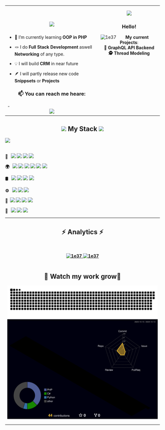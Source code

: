 <table style="border-color: transparent;" cellspacing=0 ><tr><td valign="center" width="50%">
  <h1 align="center">
    <img src="https://readme-typing-svg.herokuapp.com/?font=Righteous&size=35&center=true&vCenter=true&width=500&height=70&duration=7000&lines=Hello+im+David!+👋;+aka+1e37;Enjoy+exploring+my+GitHub!;" />
</h1>
	
- 👾 I’m currently learning **OOP in PHP**
	
- 🪢 I do **Full Stack Development** aswell **Networking** of any type.

- 💡 I will build **CRM** in near future
	
- 🪶 I will partly release new code **Snippsets** or **Projects**
 <h3 align="center">📫 You can reach me heare:</h3>	
- <div align="center"> 
  <a href="mailto:dbz.work@outlook.de">
    <img src="https://img.shields.io/badge/Microsoft_Outlook-0078D4?style=for-the-badge&logo=microsoft-outlook&logoColor=white" />
  </a>
  </a>
</div>

</td><td valign="top" width="33%">
<p align="right">


<div align="center">
    <img src="https://skillicons.dev/icons?i=linux" /><br>
</div>
<h3 align="center">Hello!<br></h3>

<p><img align="left" src="https://github-readme-stats.vercel.app/api/top-langs?username=1e37&show_icons=true&locale=en&layout=compact" alt="1e37" /></p>

<div align="center">
 
 <b>My current Projects</b>:<br>
 **🧮 GraphQL API Backend** <br>
 **🕵️ Thread Modeling** <br>
 </div>
 

</td></tr></table>

<h2 align="center"> <img src="https://media2.giphy.com/media/QssGEmpkyEOhBCb7e1/giphy.gif?cid=ecf05e47a0n3gi1bfqntqmob8g9aid1oyj2wr3ds3mg700bl&rid=giphy.gif" width ="25"><b> My Stack <img src="https://media2.giphy.com/media/QssGEmpkyEOhBCb7e1/giphy.gif?cid=ecf05e47a0n3gi1bfqntqmob8g9aid1oyj2wr3ds3mg700bl&rid=giphy.gif" width ="25"> </h2> 
 <img src="https://user-images.githubusercontent.com/73097560/115834477-dbab4500-a447-11eb-908a-139a6edaec5c.gif"><br><br>

 📖 &nbsp; <img src="https://img.shields.io/badge/c%23%20-%23239120.svg?&style=for-the-badge&logo=c-sharp&logoColor=white"/>
            <img src="https://img.shields.io/badge/python%20-%2314354C.svg?&style=for-the-badge&logo=python&logoColor=white"/> 
            <img src="https://img.shields.io/badge/powershell-5391FE?style=for-the-badge&logo=powershell&logoColor=white"/>
             <img src="https://img.shields.io/badge/Shell_Script-121011?style=for-the-badge&logo=gnu-bash&logoColor=white"/>
            
            
 🌍 &nbsp; <img src="https://img.shields.io/badge/react%20-%2320232a.svg?&style=for-the-badge&logo=react&logoColor=%2361DAFB"/>
            <img src="https://img.shields.io/badge/javascript%20-%23323330.svg?&style=for-the-badge&logo=javascript&logoColor=%23F7DF1E"/>
            <img src="https://img.shields.io/badge/Tailwind_CSS-38B2AC?style=for-the-badge&logo=tailwind-css&logoColor=white"/>
            <img src="https://img.shields.io/badge/html5%20-%23E34F26.svg?&style=for-the-badge&logo=html5&logoColor=white"/>
            <img src="https://img.shields.io/badge/css3%20-%231572B6.svg?&style=for-the-badge&logo=css3&logoColor=white"/>
            <img src="https://img.shields.io/badge/PHP-777BB4?style=for-the-badge&logo=php&logoColor=white"/>
            
 🛢 &nbsp;  <img src ="https://img.shields.io/badge/postgres-%23316192.svg?&style=for-the-badge&logo=postgresql&logoColor=white"/>
            <img src="https://img.shields.io/badge/mysql-%2300f.svg?&style=for-the-badge&logo=mysql&logoColor=white"/>
            <img src="https://img.shields.io/badge/GraphQl-E10098?style=for-the-badge&logo=graphql&logoColor=white"/>
	    <img src="https://img.shields.io/badge/Nginx-009639?style=for-the-badge&logo=nginx&logoColor=white)sssss"/>

     
  
              
 ⚙️ &nbsp;  <img src="https://img.shields.io/badge/git%20-%23F05033.svg?&style=for-the-badge&logo=git&logoColor=white"/>
              <img src="https://img.shields.io/badge/Postman-FF6C37?style=for-the-badge&logo=Postman&logoColor=white"/>
              <img src="https://img.shields.io/badge/Obsidian-483699?style=for-the-badge&logo=Obsidian&logoColor=white"/>
              

 🔧 &nbsp;<img src="https://img.shields.io/badge/VSCode-0078D4?style=for-the-badge&logo=visual%20studio%20code&logoColor=white"/>
            <img src="https://img.shields.io/badge/Visual_Studio-5C2D91?style=for-the-badge&logo=visual%20studio&logoColor=white"/>
	    <img src="https://img.shields.io/badge/Arduino_IDE-00979D?style=for-the-badge&logo=arduino&logoColor=white"/>
            <img src="https://img.shields.io/badge/VIM-%2311AB00.svg?&style=for-the-badge&logo=vim&logoColor=white"/>
            

            
        
  
 🎨 &nbsp; <img src="https://img.shields.io/badge/adobe%20photoshop%20-%2331A8FF.svg?&style=for-the-badge&logo=adobe%20photoshop&logoColor=white"/>
              <img src="https://img.shields.io/badge/Adobe%20Premiere%20Pro-9999FF?style=for-the-badge&logo=Adobe%20Premiere%20Pro&logoColor=white"/>
            <img src="https://img.shields.io/badge/Adobe%20after%20affects-CF96FD?style=for-the-badge&logo=Adobe%20after%20effects&logoColor=393665"/>


<table style="border-color: transparent;" cellspacing=0 ><tr><td valign="top" width="10%">




<div align="center">
  <h2>⚡ Analytics ⚡</h2>
<br/>
</div>
<p align="center">
	<a href="https://github.com/Bouaskaoun">
	<img width="49.5%" src="https://github-readme-stats.vercel.app/api?username=1e37&show_icons=true" alt="1e37">
	<img width="49.5%" src="https://github-readme-streak-stats.herokuapp.com/?user=1e37" alt="1e37">
	</a>
	<br/> <br/>
	  
</p

  ***
  
<div align="center">
  <h2>🍃 Watch my work grow🍃</h2>

  <img alt="snake eating my contributions" src="https://raw.githubusercontent.com/1e37/1e37/output/github-contribution-grid-snake.svg" />
  
  <br/>
</div>

  <div align="center">
 <img width="900" align="center" src="https://github.com/1e37/1e37/blob/main/profile-3d-contrib/profile-night-rainbow.svg">
</div>
  
</p>
</td></tr></table>
